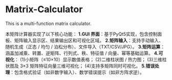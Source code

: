 # Matrix-Calculator

This is a multi-function matrix calculator.

本矩阵计算器实现了以下核心功能：
  **1.GUI 界面**：基于PyQt5实现，包含控制面板、矩阵输入显示区、结果输出区和可视化区域。
  **2.矩阵输入**：支持手动输入、随机生成（正态 / 均匀 / 泊松分布）、文件导入（TXT/CSV/JPG）。
  **3.矩阵运算**：涵盖加减乘、转置、逆矩阵、行列式、秩、特征值 / 向量、幂等基础运算。
  **4.可视化**：
    (1)小矩阵（≤10×10）显示数值表格；
    (2)二维柱状图 / 热力图；
    (3)三维柱状图及 3×3 矩阵特征向量三维可视化；
    (4)支持多矩阵同时可视化。
  **5.错误处理**：包含格式验证（如非数字输入）、数学错误提示（如非方阵求逆）。
